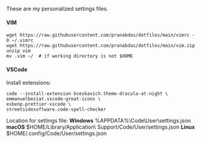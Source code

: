 These are my personalized settings files.

#### VIM
```
wget https://raw.githubusercontent.com/pranabdas/dotfiles/main/vimrc -O ~/.vimrc
wget https://raw.githubusercontent.com/pranabdas/dotfiles/main/vim.zip
unzip vim
mv .vim ~/  # if working directory is not $HOME
```

#### VSCode
Install extensions:
```
code --install-extension bceskavich.theme-dracula-at-night \
emmanuelbeziat.vscode-great-icons \
esbenp.prettier-vscode \
streetsidesoftware.code-spell-checker
```

Location for settings file:
**Windows** %APPDATA%\Code\User\settings.json
**macOS** $HOME/Library/Application\ Support/Code/User/settings.json
**Linux** $HOME/.config/Code/User/settings.json
